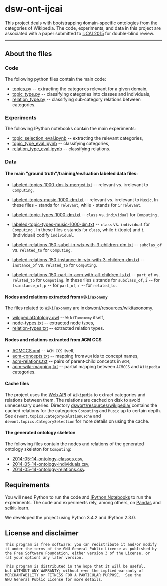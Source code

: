 # dsw-ont-ijcai

This project deals with bootstrapping domain-specific ontologies from the categories of Wikipedia.
The code, experiments, and data in this project are associated with a paper submitted to [IJCAI 2015](http://ijcai-15.org/) for double-blind review.

---

## About the files

### Code

The following python files contain the main code:
- [topics.py](./dswont/topics.py) -- extracting the categories relevant for a given domain,
- [topic_type.py](./dswont/topic_type.py) -- classifying categories into classes and individuals,
- [relation_type.py](./dswont/relation_type.py) -- classifying sub-category relations between categories.


### Experiments

The following IPython notebooks contain the main experiments:
- [topic_selection_eval.ipynb](./dswont/topic_selection_eval.ipynb) -- extracting the relevant categories,
- [topic_type_eval.ipynb](./dswont/topic_type_eval.ipynb) -- classifying categories,
- [relation_type_eval.ipynb](./dswont/relation_type_eval.ipynb) -- classifying relations.


### Data

#### The main "ground truth"/training/evaluation labeled data files:
- [labeled-topics-1000-dm-ls-merged.txt](./dswont/resources/labeled-topics-1000-dm-ls-merged.txt) -- relevant vs. irrelevant to `Computing`,
- [labeled-topics-music-1000-dm.txt](./dswont/resources/labeled-topics-music-1000-dm.txt) -- relevant vs. irrelevant to `Music`,
In these files `+` stands for `relevant`, while `-` stands for `irrelevant`.

- [labeled-topic-types-1000-dm.txt](./dswont/resources/labeled-topic-types-1000-dm.txt) -- `class` vs. `individual` for `Computing` .
- [labeled-topic-types-music-1000-dm.txt](./dswont/resources/labeled-topic-types-music-1000-dm.txt) -- `class` vs. `individual` for `Computing` .
In these files `c` stands for `class`, while `t` (topic) and `i` (individual) codify `individual`.

- [labeled-relations-150-subcl-in-wtx-with-3-children-dm.txt](./dswont/resources/labeled-relations-150-subcl-in-wtx-with-3-children-dm.txt) -- `subclas_of` vs. `related_to` for `Computing`.
- [labeled-relations-150-instance-in-wtx-with-3-children-dm.txt](./dswont/resources/labeled-relations-150-instance-in-wtx-with-3-children-dm.txt) -- `instance_of` vs. `related_to` for `Computing`.
- [labeled-relations-150-part-in-acm-with-all-children-ls.txt](./dswont/resources/labeled-relations-150-part-in-acm-with-all-children-ls.txt) -- `part_of` vs. `related_to` for `Computing`.
In these files `s` stands for `subclass_of`, `i` -- for `lsinstance_of`, `p` -- for `part_of`, `r` -- for `related_to`.


#### Nodes and relations extracted from `WikiTaxonomy`

The files related to `WikiTaxonomy` are in [dswont/resources/wikitaxonomy](./dswont/resources/wikitaxonomy).

- [wikipediaOntology.owl](./dswont/resources/wikitaxonomy/wikipediaOntology.owl) -- `WikiTaxonomy` itself,
- [node-types.txt](./dswont/resources/wikitaxonomy/node-types.txt) -- extracted node types,
- [relation-types.txt](./dswont/resources/wikitaxonomy/relation-types.txt) -- extracted relation types.


#### Nodes and relations extracted from ACM CCS

- [ACMCCS.xml](./dswont/resources/ACMCCS.xml) -- `ACM CCS` itself,
- [acm-concepts.txt](./dswont/resources/acm-concepts.txt) -- mapping from `ACM` ids to concept names,
- [acm-relations.txt](./dswont/resources/acm-relations.txt) -- pairs of parent-child concepts in `ACM`,
- [acm-wiki-mapping.txt](./dswont/resources/acm-wiki-mapping.txt) -- partial mapping between `ACMCCS` and `Wikipedia` categories.


#### Cache files

The project uses the [Web API](http://www.mediawiki.org/wiki/API:Main_page) of `Wikipedia` to extract categories and relations between them.
The relations are cached on disk to avoid unnecessary queries.
Directory [dswont/resources/wikipedia/](./dswont/resources/wikipedia/) contains the cached relations for the categories `Computing` and `Music` up to certain depth.
See `dswont.topics.CategoryRelationCache` and `dswont.topics.CategorySelection` for more details on using the cache.


#### The generated ontology skeleton

The following files contain the nodes and relations of the generated ontology skeleton for `Computing`:
- [2014-05-14-ontology-classes.csv](./dswont/resources/2014-05-14-ontology-classes.csv),
- [2014-05-14-ontology-individuals.csv](./dswont/resources/2014-05-14-ontology-individuals.csv),
- [2014-05-14-ontology-relations.csv](./dswont/resources/2014-05-14-ontology-relations.csv).


## Requirements

You will need Python to run the code and [IPython Notebooks](http://ipython.org/notebook.html) to run the experiments.
The code and experiments rely, among others, on [Pandas](http://pandas.pydata.org/) and [scikit-learn](http://scikit-learn.org/stable/).

We developed the project using Python 3.4.2 and IPython 2.3.0.

## License and disclaimer

    This program is free software: you can redistribute it and/or modify
    it under the terms of the GNU General Public License as published by
    the Free Software Foundation, either version 3 of the License, or
    (at your option) any later version.

    This program is distributed in the hope that it will be useful,
    but WITHOUT ANY WARRANTY; without even the implied warranty of
    MERCHANTABILITY or FITNESS FOR A PARTICULAR PURPOSE.  See the
    GNU General Public License for more details.

